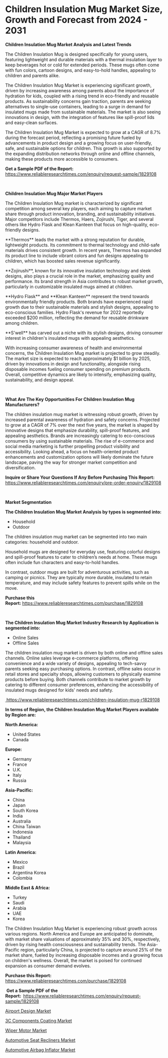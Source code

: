 <p><h1>Children Insulation Mug Market Size, Growth and Forecast from 2024 - 2031</h1></p><p><strong>Children Insulation Mug Market Analysis and Latest Trends</strong></p>
<p><p>The Children Insulation Mug is designed specifically for young users, featuring lightweight and durable materials with a thermal insulation layer to keep beverages hot or cold for extended periods. These mugs often come with fun colors, cartoon designs, and easy-to-hold handles, appealing to children and parents alike. </p><p>The Children Insulation Mug Market is experiencing significant growth, driven by increasing awareness among parents about the importance of hydration for kids, coupled with a rising trend in eco-friendly and reusable products. As sustainability concerns gain traction, parents are seeking alternatives to single-use containers, leading to a surge in demand for insulated mugs made from sustainable materials. The market is also seeing innovations in design, with the integration of features like spill-proof lids and easy-clean surfaces. </p><p>The Children Insulation Mug Market is expected to grow at a CAGR of 8.7% during the forecast period, reflecting a promising future fueled by advancements in product design and a growing focus on user-friendly, safe, and sustainable options for children. This growth is also supported by the expanding distribution networks through online and offline channels, making these products more accessible to consumers.</p></p>
<p><strong>Get a Sample PDF of the Report:&nbsp;</strong> <a href="https://www.reliableresearchtimes.com/enquiry/request-sample/1829108?utm_campaign=1393&utm_medium=2&utm_source=Github&utm_content=ia&utm_term=15102024&utm_id=children-insulation-mug">https://www.reliableresearchtimes.com/enquiry/request-sample/1829108</a></p>
<p>&nbsp;</p>
<p><strong>Children Insulation Mug Major Market Players</strong></p>
<p><p>The Children Insulation Mug market is characterized by significant competition among several key players, each aiming to capture market share through product innovation, branding, and sustainability initiatives. Major competitors include Thermos, Haers, Zojirushi, Tiger, and several others like Hydro Flask and Klean Kanteen that focus on high-quality, eco-friendly designs.</p><p>**Thermos** leads the market with a strong reputation for durable, lightweight products. Its commitment to thermal technology and child-safe materials drives consistent growth. In recent years, Thermos has expanded its product line to include vibrant colors and fun designs appealing to children, which has boosted sales revenue significantly.</p><p>**Zojirushi**, known for its innovative insulation technology and sleek designs, also plays a crucial role in the market, emphasizing quality and performance. Its brand strength in Asia contributes to robust market growth, particularly in customizable insulated mugs aimed at children.</p><p>**Hydro Flask** and **Klean Kanteen** represent the trend towards environmentally friendly products. Both brands have experienced rapid growth due to their sustainable materials and stylish designs, appealing to eco-conscious families. Hydro Flask's revenue for 2022 reportedly exceeded $200 million, reflecting the demand for reusable drinkware among children.</p><p>**S'well** has carved out a niche with its stylish designs, driving consumer interest in children's insulated mugs with appealing aesthetics. </p><p>With increasing consumer awareness of health and environmental concerns, the Children Insulation Mug market is projected to grow steadily. The market size is expected to reach approximately $1 billion by 2025, driven by innovations in design and functionality, alongside rising disposable incomes fueling consumer spending on premium products. Overall, competitive dynamics are likely to intensify, emphasizing quality, sustainability, and design appeal.</p></p>
<p>&nbsp;</p>
<p><strong>What Are The Key Opportunities For Children Insulation Mug Manufacturers?</strong></p>
<p><p>The children insulation mug market is witnessing robust growth, driven by increased parental awareness of hydration and safety concerns. Projected to grow at a CAGR of 7% over the next five years, the market is shaped by innovative designs that emphasize durability, spill-proof features, and appealing aesthetics. Brands are increasingly catering to eco-conscious consumers by using sustainable materials. The rise of e-commerce and social media marketing is further propelling product visibility and accessibility. Looking ahead, a focus on health-oriented product enhancements and customization options will likely dominate the future landscape, paving the way for stronger market competition and diversification.</p></p>
<p><strong>Inquire or Share Your Questions If Any Before Purchasing This Report:</strong> <a href="https://www.reliableresearchtimes.com/enquiry/pre-order-enquiry/1829108?utm_campaign=1393&utm_medium=2&utm_source=Github&utm_content=ia&utm_term=15102024&utm_id=children-insulation-mug">https://www.reliableresearchtimes.com/enquiry/pre-order-enquiry/1829108</a></p>
<p>&nbsp;</p>
<p><strong>Market Segmentation</strong></p>
<p><strong>The Children Insulation Mug Market Analysis by types is segmented into:</strong></p>
<p><ul><li>Household</li><li>Outdoor</li></ul></p>
<p><p>The children insulation mug market can be segmented into two main categories: household and outdoor. </p><p>Household mugs are designed for everyday use, featuring colorful designs and spill-proof features to cater to children’s needs at home. These mugs often include fun characters and easy-to-hold handles. </p><p>In contrast, outdoor mugs are built for adventurous activities, such as camping or picnics. They are typically more durable, insulated to retain temperature, and may include safety features to prevent spills while on the move.</p></p>
<p><strong>Purchase this Report:&nbsp;</strong><a href="https://www.reliableresearchtimes.com/purchase/1829108?utm_campaign=1393&utm_medium=2&utm_source=Github&utm_content=ia&utm_term=15102024&utm_id=children-insulation-mug">https://www.reliableresearchtimes.com/purchase/1829108</a></p>
<p>&nbsp;</p>
<p><strong>The Children Insulation Mug Market Industry Research by Application is segmented into:</strong></p>
<p><ul><li>Online Sales</li><li>Offline Sales</li></ul></p>
<p><p>The children insulation mug market is driven by both online and offline sales channels. Online sales leverage e-commerce platforms, offering convenience and a wide variety of designs, appealing to tech-savvy parents seeking easy purchasing options. In contrast, offline sales occur in retail stores and specialty shops, allowing customers to physically examine products before buying. Both channels contribute to market growth by catering to different consumer preferences, enhancing the accessibility of insulated mugs designed for kids' needs and safety.</p></p>
<p><a href="https://www.reliableresearchtimes.com/children-insulation-mug-r1829108?utm_campaign=1393&utm_medium=2&utm_source=Github&utm_content=ia&utm_term=15102024&utm_id=children-insulation-mug">&nbsp;https://www.reliableresearchtimes.com/children-insulation-mug-r1829108</a></p>
<p><strong>In terms of Region, the Children Insulation Mug Market Players available by Region are:</strong></p>
<p>
    <p> <strong> North America: </strong>
        <ul>
            <li>United States</li>
            <li>Canada</li>
        </ul>
        </p> 
    <p> <strong> Europe: </strong>
        <ul>
            <li>Germany</li>
            <li>France</li>
            <li>U.K.</li>
            <li>Italy</li>
            <li>Russia</li>
        </ul>
        </p> 
    <p> <strong> Asia-Pacific: </strong>
        <ul>
            <li>China</li>
            <li>Japan</li>
            <li>South Korea</li>
            <li>India</li>
            <li>Australia</li>
            <li>China Taiwan</li>
            <li>Indonesia</li>
            <li>Thailand</li>
            <li>Malaysia</li>
        </ul>
        </p> 
    <p> <strong> Latin America: </strong>
        <ul>
            <li>Mexico</li>
            <li>Brazil</li>
            <li>Argentina Korea</li>
            <li>Colombia</li>
        </ul>
        </p> 
    <p> <strong> Middle East & Africa: </strong>
        <ul>
            <li>Turkey</li>
            <li>Saudi</li>
            <li>Arabia</li>
            <li>UAE</li>
            <li>Korea</li>
        </ul>
    </p>
    </p>
<p><p>The Children Insulation Mug Market is experiencing robust growth across various regions. North America and Europe are anticipated to dominate, with market share valuations of approximately 35% and 30%, respectively, driven by rising health consciousness and sustainability trends. The Asia-Pacific region, particularly China, is projected to capture around 25% of the market share, fueled by increasing disposable incomes and a growing focus on children's wellness. Overall, the market is poised for continued expansion as consumer demand evolves.</p></p>
<p><strong>Purchase this Report: </strong><a href="https://www.reliableresearchtimes.com/purchase/1829108?utm_campaign=1393&utm_medium=2&utm_source=Github&utm_content=ia&utm_term=15102024&utm_id=children-insulation-mug">https://www.reliableresearchtimes.com/purchase/1829108</a></p>
<p>&nbsp;<strong>Get a Sample PDF of the Report:&nbsp;&nbsp;</strong><a href="https://www.reliableresearchtimes.com/enquiry/request-sample/1829108?utm_campaign=1393&utm_medium=2&utm_source=Github&utm_content=ia&utm_term=15102024&utm_id=children-insulation-mug">https://www.reliableresearchtimes.com/enquiry/request-sample/1829108</a></p>
<p><strong></strong></p>
<p><p><a href="https://www.linkedin.com/pulse/insights-airport-design-industry-market-financial-status-size-revenue-ge5yf?utm_campaign=1393&utm_medium=2&utm_source=Github&utm_content=ia&utm_term=15102024&utm_id=children-insulation-mug">Airport Design Market</a></p><p><a href="https://github.com/indrystar/Market-Research-Report-List-5/blob/main/3c-components-coating-market.md?utm_campaign=1393&utm_medium=2&utm_source=Github&utm_content=ia&utm_term=15102024&utm_id=children-insulation-mug">3C Components Coating Market</a></p><p><a href="https://www.linkedin.com/pulse/wiper-motor-market-revolution-size-share-emerging-trends-2024-v7bhf?utm_campaign=1393&utm_medium=2&utm_source=Github&utm_content=ia&utm_term=15102024&utm_id=children-insulation-mug">Wiper Motor Market</a></p><p><a href="https://www.linkedin.com/pulse/automotive-seat-recliners-market-share-size-trends-industry-analysis-wbsaf?utm_campaign=1393&utm_medium=2&utm_source=Github&utm_content=ia&utm_term=15102024&utm_id=children-insulation-mug">Automotive Seat Recliners Market</a></p><p><a href="https://www.linkedin.com/pulse/automotive-airbag-inflator-industry-sector-new-technologies-market-xrljf?utm_campaign=1393&utm_medium=2&utm_source=Github&utm_content=ia&utm_term=15102024&utm_id=children-insulation-mug">Automotive Airbag Inflator Market</a></p></p>